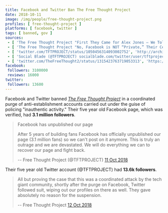 ```yaml
---
title: Facebook and Twitter Ban The Free Thought Project
date: 2018-10-11
image: /img/people/free-thought-project.png
profiles: [ free-thought-project ]
platforms: [ facebook, twitter ]
tags: [ banned, gov ]
sources:
 - [ 'The Free Thought Project "First They Came for Alex Jones — We Told You We Were Next — We Were" by Matt Agorist (12 Oct 2018)', 'https://archive.is/6jDpi' ]
 - [ 'The Free Thought Project "No, Facebook is NOT “Private,” Their Censorship Arm is Government Funded" by Matt Agorist (15 Oct 2018)', 'https://archive.is/fnwJp' ]
 - [ 'twitter.com/TFTPROJECT/status/1050456314093002752', 'http://archive.is/ynJpJ' ]
 - [ 'Social Blade (@TFTPROJECT) socialblade.com/twitter/user/tftproject', 'https://archive.is/6yW9P' ]
 - [ 'twitter.com/TheFreeThought2/status/1315423763719053313', 'https://archive.is/kV5yL' ]
facebook:
 followers: 3100000
 reviews: 16000
twitter:
 followers: 13600
---
```


Facebook and Twitter banned [_The Free Thought
Project_](/profiles/free-thought-project/) in a coordinated purge of
anti-establishment accounts carried out under the guise of policing
"inauthentic activity." Their five year old Facebook page, which was verified,
had **3.1 million followers**.
> Facebook has unpublished our page 
>
> After 5 years of building fans Facebook has officially unpublished our page
> (3.1 million fans) so we can't post on it anymore. This is truly an outrage
> and we are devastated. We will do everything we can to recover our page and
> fight back.
>
> -- Free Thought Project (@TFTPROJECT) [11 Oct 2018](http://archive.is/ynJpJ)

Their five year old Twitter account (@TFTPROJECT) had **13.6k followers**.
> All but proving the case that this was a coordinated attack by the tech giant
> community, shortly after the purge on Facebook, Twitter followed suit, wiping
> out our profiles on there as well. They gave absolutely no reason for the
> suspension.
>
> -- Free Thought Project [12 Oct 2018](https://archive.is/6jDpi#selection-1519.0-1523.50)
